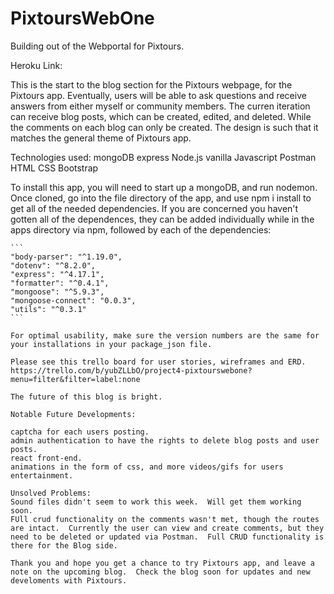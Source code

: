 # PixtoursWebOne
Building out of the Webportal for Pixtours. 


Heroku Link:

This is the start to the blog section for the Pixtours webpage, for the Pixtours app.  Eventually, users will be able to ask questions and receive answers from either myself or community members.   The curren iteration can receive blog posts, which can be created, edited, and deleted. While the comments on each blog can only be created. The design is such that it matches the general theme of Pixtours app. 

Technologies used:
mongoDB
express
Node.js
vanilla Javascript
Postman
HTML
CSS
Bootstrap

To install this app, you will need to start up a mongoDB, and run nodemon.  Once cloned, go into the file directory of the app, and use npm i install to get all of the needed dependencies. If you are concerned you haven't gotten all of the dependences, they can be added individually while in the apps directory via npm, followed by each of the dependencies:  

    ```
    "body-parser": "^1.19.0",
    "dotenv": "^8.2.0",
    "express": "^4.17.1",
    "formatter": "^0.4.1",
    "mongoose": "^5.9.3",
    "mongoose-connect": "0.0.3",
    "utils": "^0.3.1"
    ```
    
    For optimal usability, make sure the version numbers are the same for your installations in your package_json file.  
    
    Please see this trello board for user stories, wireframes and ERD. 
    https://trello.com/b/yubZLLbO/project4-pixtourswebone?menu=filter&filter=label:none
    
    The future of this blog is bright.  
    
    Notable Future Developments:
    
    captcha for each users posting. 
    admin authentication to have the rights to delete blog posts and user posts.
    react front-end.
    animations in the form of css, and more videos/gifs for users entertainment.
    
    Unsolved Problems:  
    Sound files didn't seem to work this week.  Will get them working soon.
    FUll crud functionality on the comments wasn't met, though the routes are intact.  Currently the user can view and create comments, but they need to be deleted or updated via Postman.  Full CRUD functionality is there for the Blog side.
    
    Thank you and hope you get a chance to try Pixtours app, and leave a note on the upcoming blog.  Check the blog soon for updates and new develoments with Pixtours.   
    
    
    
    
    


